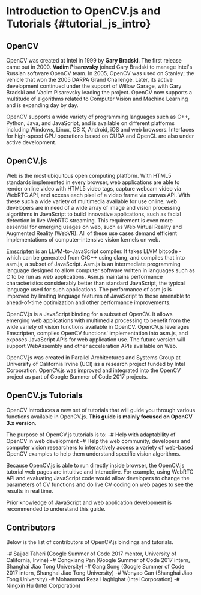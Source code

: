 Introduction to OpenCV.js and Tutorials {#tutorial_js_intro}
=======================================

OpenCV
------

OpenCV was created at Intel in 1999 by **Gary Bradski**. The first release came out in 2000. **Vadim Pisarevsky** joined Gary Bradski to manage Intel's Russian software OpenCV team. In 2005, OpenCV was used on Stanley; the vehicle that won the 2005 DARPA Grand Challenge. Later, its active development continued under the support of Willow Garage, with Gary Bradski and Vadim Pisarevsky leading the project. OpenCV now supports a multitude of algorithms related to Computer Vision and Machine Learning and is expanding day by day.

OpenCV supports a wide variety of programming languages such as C++, Python, Java, and JavaScript, and is available on different platforms including Windows, Linux, OS X, Android, iOS and web browsers. Interfaces for high-speed GPU operations based on CUDA and OpenCL are also under active development.

OpenCV.js
-------------

Web is the most ubiquitous open computing platform. With HTML5 standards implemented in every browser, web applications are able to render online video with HTML5 video tags, capture webcam video via WebRTC API, and access each pixel of a video frame via canvas API. With these such a wide variety of multimedia  available for use online, web developers are in need of a wide array of image and vision processing algorithms in JavaScript to build innovative applications, such as facial detection in live WebRTC streaming. This requirement is even more essential for emerging usages on web, such as Web Virtual Reality and Augmented Reality (WebVR). All of these use cases demand efficient implementations of computer-intensive vision kernels on web.

[Emscripten](http://kripken.github.io/emscripten-site) is an LLVM-to-JavaScript compiler. It takes LLVM bitcode - which can be generated from C/C++ using clang, and compiles that into asm.js, a subset of JavaScript. Asm.js is an intermediate programming language designed to allow computer software written in languages such as C to be run as web applications. Asm.js maintains performance characteristics considerably better than standard JavaScript, the typical language used for such applications. The performance of asm.js is improved by limiting language features of JavaScript to those amenable to ahead-of-time optimization and other performance improvements.

OpenCV.js is a JavaScript binding for a subset of OpenCV. It allows emerging web applications with multimedia processing to benefit from the wide variety of vision functions available in OpenCV. OpenCV.js leverages Emscripten, compiles OpenCV functions' implementation into asm.js, and exposes JavaScript APIs for web application use. The future version will support WebAssembly and other acceleration APIs available on Web.

OpenCV.js was created in Parallel Architectures and Systems Group at University of California Irvine (UCI) as a research project funded by Intel Corporation. OpenCV.js was improved and integrated into the OpenCV project as part of Google Summer of Code 2017 projects.

OpenCV.js Tutorials
-----------------------

OpenCV introduces a new set of tutorials that will guide you through various functions available in OpenCV.js. **This guide is mainly focused on OpenCV 3.x version**.

The purpose of OpenCV.js tutorials is to:
-# Help with adaptability of OpenCV in web development
-# Help the web community, developers and computer vision researchers to interactively access a variety of web-based OpenCV examples to help them understand specific vision algorithms.

Because OpenCV.js is able to run directly inside browser, the OpenCV.js tutorial web pages are intuitive and interactive. For example, using WebRTC API and evaluating JavaScript code would allow developers to change the parameters of CV functions and do live CV coding on web pages to see the results in real time.

Prior knowledge of JavaScript and web application development is recommended to understand this guide.

Contributors
------------

Below is the list of contributors of OpenCV.js bindings and tutorials.

-#  Sajjad Taheri (Google Summer of Code 2017 mentor, University of California, Irvine)
-#  Congxiang Pan (Google Summer of Code 2017 intern, Shanghai Jiao Tong University)
-#  Gang Song (Google Summer of Code 2017 intern, Shanghai Jiao Tong University)
-#  Wenyao Gan (Shanghai Jiao Tong University)
-#  Mohammad Reza Haghighat (Intel Corporation)
-#  Ningxin Hu (Intel Corporation)